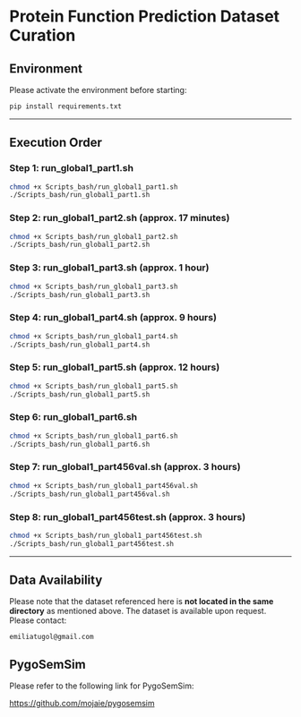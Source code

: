 # Protein Function Prediction Dataset Curation

## Environment

Please activate the environment before starting:

```bash
pip install requirements.txt
```

---

## Execution Order

### Step 1: run\_global1\_part1.sh

```bash
chmod +x Scripts_bash/run_global1_part1.sh
./Scripts_bash/run_global1_part1.sh
```

### Step 2: run\_global1\_part2.sh (approx. 17 minutes)

```bash
chmod +x Scripts_bash/run_global1_part2.sh
./Scripts_bash/run_global1_part2.sh
```

### Step 3: run\_global1\_part3.sh (approx. 1 hour)

```bash
chmod +x Scripts_bash/run_global1_part3.sh
./Scripts_bash/run_global1_part3.sh
```

### Step 4: run\_global1\_part4.sh (approx. 9 hours)

```bash
chmod +x Scripts_bash/run_global1_part4.sh
./Scripts_bash/run_global1_part4.sh
```

### Step 5: run\_global1\_part5.sh (approx. 12 hours)

```bash
chmod +x Scripts_bash/run_global1_part5.sh
./Scripts_bash/run_global1_part5.sh
```

### Step 6: run\_global1\_part6.sh

```bash
chmod +x Scripts_bash/run_global1_part6.sh
./Scripts_bash/run_global1_part6.sh
```

### Step 7: run\_global1\_part456val.sh (approx. 3 hours)

```bash
chmod +x Scripts_bash/run_global1_part456val.sh
./Scripts_bash/run_global1_part456val.sh
```

### Step 8: run\_global1\_part456test.sh (approx. 3 hours)

```bash
chmod +x Scripts_bash/run_global1_part456test.sh
./Scripts_bash/run_global1_part456test.sh
```

---

## Data Availability

Please note that the dataset referenced here is **not located in the same directory** as mentioned above.
The dataset is available upon request.
Please contact:

```
emiliatugol@gmail.com
```
## PygoSemSim

Please refer to the following link for PygoSemSim:

https://github.com/mojaie/pygosemsim